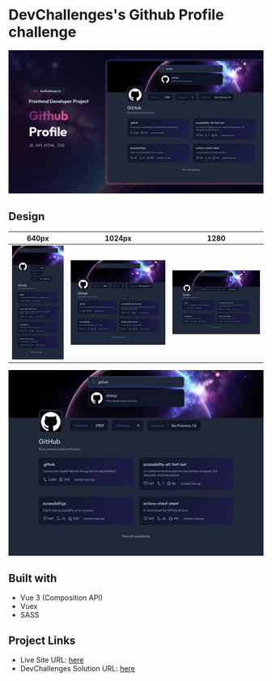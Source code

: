 # DevChallenges's Github Profile challenge

![preview](./design/preview.webp)

## Design

| 640px                         | 1024px                         | 1280                          |
| ----------------------------- | ------------------------------ | ----------------------------- |
| ![640px](./design/mobile.jpg) | ![1024px](./design/tablet.jpg) | ![1280](./design/desktop.jpg) |

![640px](./design/dropdown.jpg)

## Built with

- Vue 3 (Composition API)
- Vuex
- SASS

## Project Links

- Live Site URL: [here](https://github-profile-beige.vercel.app/)
- DevChallenges Solution URL: [here](https://devchallenges.io/solution/5051)
